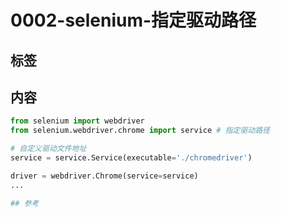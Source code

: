 # 0002-selenium-指定驱动路径

## 标签

## 内容

```python {.line-numbers}
from selenium import webdriver
from selenium.webdriver.chrome import service # 指定驱动路径

# 自定义驱动文件地址
service = service.Service(executable='./chromedriver')

driver = webdriver.Chrome(service=service)
...

## 参考
